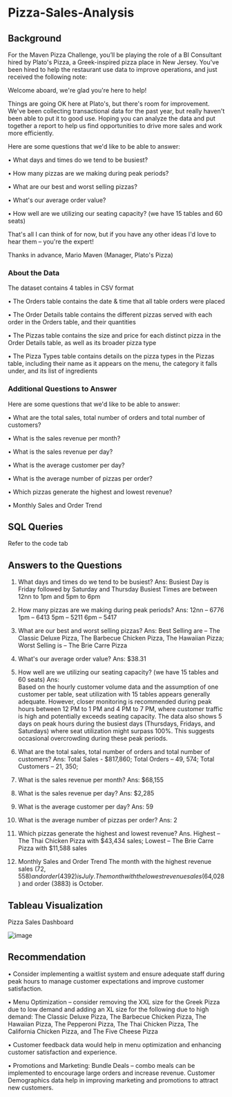 # Pizza-Sales-Analysis

## Background

For the Maven Pizza Challenge, you’ll be playing the role of a BI Consultant hired by Plato's Pizza, a Greek-inspired pizza place in New Jersey. You've been hired to help the restaurant use data to improve operations, and just received the following note:

Welcome aboard, we're glad you're here to help!

Things are going OK here at Plato's, but there's room for improvement. We've been collecting transactional data for the past year, but really haven't been able to put it to good use. Hoping you can analyze the data and put together a report to help us find opportunities to drive more sales and work more efficiently.

Here are some questions that we'd like to be able to answer:

•	What days and times do we tend to be busiest?

•	How many pizzas are we making during peak periods?

•	What are our best and worst selling pizzas?

•	What's our average order value?

•	How well are we utilizing our seating capacity? (we have 15 tables and 60 seats)

That's all I can think of for now, but if you have any other ideas I'd love to hear them – you're the expert!

Thanks in advance,
Mario Maven (Manager, Plato's Pizza)

### About the Data

The dataset contains 4 tables in CSV format

•	The Orders table contains the date & time that all table orders were placed

•	The Order Details table contains the different pizzas served with each order in the Orders table, and their quantities

•	The Pizzas table contains the size and price for each distinct pizza in the Order Details table, as well as its broader pizza type

•	The Pizza Types table contains details on the pizza types in the Pizzas table, including their name as it appears on the menu, the category it falls under, and its list of ingredients

### Additional Questions to Answer

Here are some questions that we'd like to be able to answer:

•	What are the total sales, total number of orders and total number of customers?

•	What is the sales revenue per month?

•	What is the sales revenue per day?

•	What is the average customer per day? 

•	What is the average number of pizzas per order? 

•	Which pizzas generate the highest and lowest revenue?

•	Monthly Sales and Order Trend

## SQL Queries
Refer to the code tab

## Answers to the Questions
1.	What days and times do we tend to be busiest?
Ans: 
Busiest Day is Friday followed by Saturday and Thursday
Busiest Times are between 12nn to 1pm and 5pm to 6pm

2.	How many pizzas are we making during peak periods?
Ans: 
12nn – 6776
1pm – 6413
5pm – 5211
6pm – 5417

3.	What are our best and worst selling pizzas?
Ans:
Best Selling are – The Classic Deluxe Pizza, The Barbecue Chicken Pizza, The Hawaiian Pizza; 
Worst Selling is – The Brie Carre Pizza

4.	What's our average order value?
Ans: $38.31

5.	How well are we utilizing our seating capacity? (we have 15 tables and 60 seats)
Ans:  
Based on the hourly customer volume data and the assumption of one customer per table, seat utilization with 15 tables appears generally adequate. However, closer monitoring is recommended during peak hours between 12 PM to 1 PM and 4 PM to 7 PM, where customer traffic is high and potentially exceeds seating capacity.
The data also shows 5 days on peak hours during the busiest days (Thursdays, Fridays, and Saturdays) where seat utilization might surpass 100%. This suggests occasional overcrowding during these peak periods.

6.	What are the total sales, total number of orders and total number of customers?
Ans:
Total Sales - $817,860; 
Total Orders – 49, 574; 
Total Customers – 21, 350;

7.	What is the sales revenue per month?
Ans: $68,155

8.	What is the sales revenue per day?
Ans: $2,285

9.	What is the average customer per day?
Ans: 59

10.	What is the average number of pizzas per order?
Ans: 2

11.	 Which pizzas generate the highest and lowest revenue?
Ans.
Highest – The Thai Chicken Pizza with $43,434 sales; 
Lowest – The Brie Carre Pizza with $11,588 sales

12.	Monthly Sales and Order Trend
The month with the highest revenue sales ($72,558) and order (4392) is July.
The month with the lowest revenue sales ($64,028) and order (3883) is October.

## Tableau Visualization
Pizza Sales Dashboard

![image](https://github.com/mel4data/Pizza-Sales-Analysis/assets/170362474/9b249104-cb8f-47f4-a34f-acbb745355ce)

## Recommendation
•	Consider implementing a waitlist system and ensure adequate staff during peak hours to manage customer expectations and improve customer satisfaction.

•	Menu Optimization – consider removing the XXL size for the Greek Pizza due to low demand and adding an XL size for the following due to high demand: The Classic Deluxe Pizza, The Barbecue Chicken Pizza, The Hawaiian Pizza, The Pepperoni Pizza, The Thai Chicken Pizza, The California Chicken Pizza, and The Five Cheese Pizza

•	Customer feedback data would help in menu optimization and enhancing customer satisfaction and experience.

•	Promotions and Marketing:
  Bundle Deals – combo meals can be implemented to encourage large orders and increase revenue.
  Customer Demographics data help in improving marketing and promotions to attract new customers.

